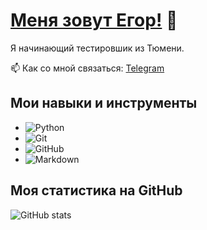 # [Меня зовут Егор!](https://img.shields.io/endpoint?style=plastic&logoColor=orange&label=%D0%9F%D0%A0%D0%98%D0%92%D0%95%D0%A2&color=blue) 👋

Я начинающий тестировшик из Тюмени.

📫 Как со мной связаться: [Telegram](https://t.me/yegor-an)

## Мои навыки и инструменты

- ![Python](https://img.shields.io/badge/-Python-333333?style=flat&logo=python)
- ![Git](https://img.shields.io/badge/-Git-333333?style=flat&logo=git)
- ![GitHub](https://img.shields.io/badge/-GitHub-333333?style=flat&logo=github)
- ![Markdown](https://img.shields.io/badge/-Markdown-333333?style=flat&logo=markdown)

## Моя статистика на GitHub

![GitHub stats](https://github-readme-stats.vercel.app/api?username=yourusername&show_icons=true&theme=radical)
